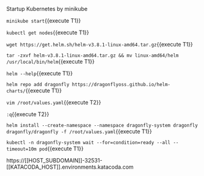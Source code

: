 
Startup Kubernetes by minikube

`minikube start`{{execute T1}}

`kubectl get nodes`{{execute T1}}

`wget https://get.helm.sh/helm-v3.8.1-linux-amd64.tar.gz`{{execute T1}}

`tar -zxvf helm-v3.8.1-linux-amd64.tar.gz && mv linux-amd64/helm /usr/local/bin/helm`{{execute T1}}

`helm --help`{{execute T1}}

`helm repo add dragonfly https://dragonflyoss.github.io/helm-charts/`{{execute T1}}

`vim /root/values.yaml`{{execute T2}}

`:q`{{execute T2}}

`helm install --create-namespace --namespace dragonfly-system dragonfly dragonfly/dragonfly -f /root/values.yaml`{{execute T1}}

`kubectl -n dragonfly-system wait --for=condition=ready --all --timeout=10m pod`{{execute T1}}

https://[[HOST_SUBDOMAIN]]-32531-[[KATACODA_HOST]].environments.katacoda.com